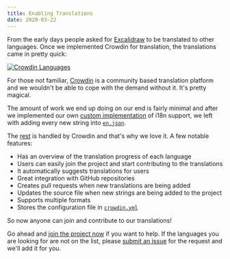 ```yaml
---
title: Enabling Translations
date: 2020-03-22
---
```


From the early days people asked for [Excalidraw](https://excalidraw.com) to be translated to other languages. Once we implemented Crowdin for translation, the translations came in pretty quick:

<!-- end -->

[![Crowdin Languages](crowdin.png)](https://crowdin.com/project/excalidraw)

For those not familiar, [Crowdin](https://crowdin.com) is a community based translation platform and we wouldn't be able to cope with the demand without it. It's pretty magical.

The amount of work we end up doing on our end is fairly minimal and after we implemented our own [custom implementation](https://github.com/excalidraw/excalidraw/pull/638/files) of i18n support, we left with adding every new string into [`en.json`](https://github.com/excalidraw/excalidraw/blob/master/src/locales/en.json).

The [rest](https://github.com/excalidraw/excalidraw/tree/master/src/locales) is handled by Crowdin and that's why we love it. A few notable features:

- Has an overview of the translation progress of each language
- Users can easily join the project and start contributing to the translations
- It automatically suggests translations for users
- Great integration with GitHub repositories
- Creates pull requests when new translations are being added
- Updates the source file when new strings are being added to the project
- Supports multiple formats
- Stores the configuration file in [`crowdin.yml`](https://github.com/excalidraw/excalidraw/blob/master/crowdin.yml)

So now anyone can join and contribute to our translations!

Go ahead and [join the project now](https://crowdin.com/project/excalidraw) if you want to help. If the languages you are looking for are not on the list, please [submit an issue](https://github.com/excalidraw/excalidraw/issues/new) for the request and we'll add it for you.
